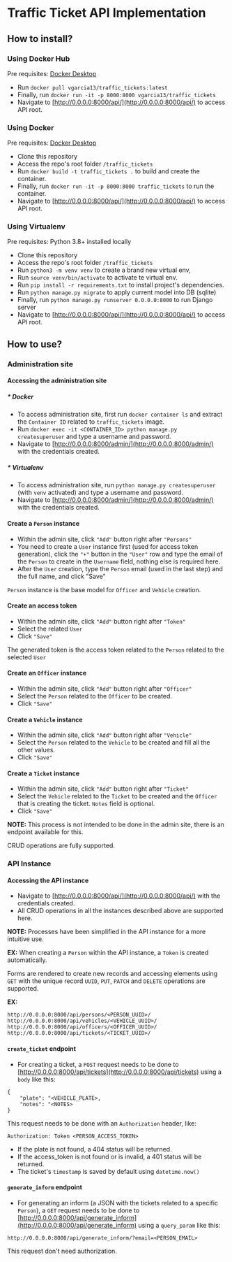 # Traffic Ticket API Implementation

## How to install?
### Using Docker Hub
Pre requisites: [Docker Desktop](https://www.docker.com/products/docker-desktop/)
* Run `docker pull vgarcia13/traffic_tickets:latest`
* Finally, run `docker run -it -p 8000:8000 vgarcia13/traffic_tickets`
* Navigate to [http://0.0.0.0:8000/api/](http://0.0.0.0:8000/api/) to access API root.

### Using Docker
Pre requisites: [Docker Desktop](https://www.docker.com/products/docker-desktop/)

* Clone this repository
* Access the repo's root folder `/traffic_tickets`
* Run `docker build -t traffic_tickets .` to build and create the container.
* Finally, run `docker run -it -p 8000:8000 traffic_tickets` to run the container.
* Navigate to [http://0.0.0.0:8000/api/](http://0.0.0.0:8000/api/) to access API root.


### Using Virtualenv
Pre requisites: Python 3.8+ installed locally
* Clone this repository
* Access the repo's root folder `/traffic_tickets`
* Run `python3 -m venv venv` to create a brand new virtual env,
* Run `source venv/bin/activate` to activate te virtual env.
* Run `pip install -r requirements.txt` to install project's dependencies.
* Run `python manage.py migrate` to apply current model into DB (sqlite)
* Finally, run `python manage.py runserver 0.0.0.0:8000` to run Django server
* Navigate to [http://0.0.0.0:8000/api/](http://0.0.0.0:8000/api/) to access API root.

## How to use?

### Administration site
#### Accessing the administration site
##### * Docker
* To access administration site, first run `docker container ls` and extract the `Container ID` 
related to `traffic_tickets` image.
* Run `docker exec -it <CONTAINER_ID> python manage.py createsuperuser` and type a username and password.
* Navigate to [http://0.0.0.0:8000/admin/](http://0.0.0.0:8000/admin/) with the credentials created.

##### * Virtualenv
* To access administration site, run `python manage.py createsuperuser` (with `venv` activated) and type 
a username and password.
* Navigate to [http://0.0.0.0:8000/admin/](http://0.0.0.0:8000/admin/) with the credentials created.

#### Create a `Person` instance
* Within the admin site, click `"Add"` button right after `"Persons"`
* You need to create a `User` instance first (used for access token generation), click the `"+"` button in the `"User"` row 
and type the email of the `Person` to create in the `Username` field, nothing else is required here.
* After the `User` creation, type the `Person` email (used in the last step) and the full name, and click "Save"

`Person` instance is the base model for `Officer` and `Vehicle` creation.

#### Create an access token
* Within the admin site, click `"Add"` button right after `"Token"`
* Select the related `User`
* Click `"Save"`

The generated token is the access token related to the `Person` related to the selected `User`

#### Create an `Officer` instance
* Within the admin site, click `"Add"` button right after `"Officer"`
* Select the `Person` related to the `Officer` to be created.
* Click `"Save"`

#### Create a `Vehicle` instance
* Within the admin site, click `"Add"` button right after `"Vehicle"`
* Select the `Person` related to the `Vehicle` to be created and fill all the other values.
* Click `"Save"`

#### Create a `Ticket` instance
* Within the admin site, click `"Add"` button right after `"Ticket"`
* Select the `Vehicle` related to the `Ticket` to be created and the `Officer` that is creating the ticket. `Notes`
field is optional.
* Click `"Save"`

**NOTE:** This process is not intended to be done in the admin site, there is an endpoint
available for this.

CRUD operations are fully supported.

### API Instance
#### Accessing the API instance
* Navigate to [http://0.0.0.0:8000/api/](http://0.0.0.0:8000/api/) with the credentials created.
* All CRUD operations in all the instances described above are supported here.

**NOTE:** Processes have been simplified in the API instance for a more intuitive use.

**EX:** When creating a `Person` within the API instance, a `Token` is created automatically.

Forms are rendered to create new records and accessing elements using `GET` with the unique record `UUID`,
`PUT`, `PATCH` and `DELETE` operations are supported.

**EX:**
```
http://0.0.0.0:8000/api/persons/<PERSON_UUID>/
http://0.0.0.0:8000/api/vehicles/<VEHICLE_UUID>/
http://0.0.0.0:8000/api/officers/<OFFICER_UUID>/
http://0.0.0.0:8000/api/tickets/<TICKET_UUID>/
```


#### `create_ticket` endpoint
* For creating a ticket, a `POST` request needs to be done to [http://0.0.0.0:8000/api/tickets](http://0.0.0.0:8000/api/tickets)
using a `body` like this:

```
{
    "plate": "<VEHICLE_PLATE>,
    "notes": "<NOTES>
}
```

This request needs to be done with an `Authorization` header, like:

```
Authorization: Token <PERSON_ACCESS_TOKEN>
```

* If the plate is not found, a 404 status will be returned.
* If the access_token is not found or is invalid, a 401 status will be returned.
* The ticket's `timestamp` is saved by default using `datetime.now()`

#### `generate_inform` endpoint
* For generating an inform (a JSON with the tickets related to a specific `Person`), a `GET` request needs to be done to [http://0.0.0.0:8000/api/generate_inform](http://0.0.0.0:8000/api/generate_inform)
using a `query_param` like this:

```
http://0.0.0.0:8000/api/generate_inform/?email=<PERSON_EMAIL>
```

This request don't need authorization.


